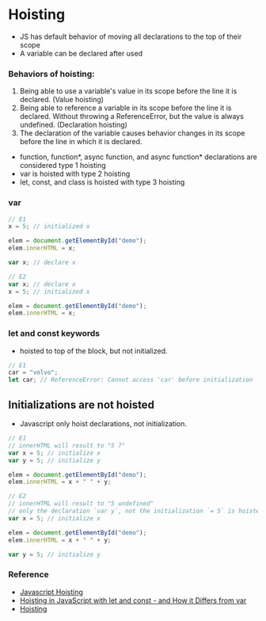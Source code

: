 # Hoisting

- JS has default behavior of moving all declarations to the top of their scope
- A variable can be declared after used

### Behaviors of hoisting:

1. Being able to use a variable's value in its scope before the line it is declared. (Value hoisting)
2. Being able to reference a variable in its scope before the line it is declared. Without throwing a ReferenceError, but the value is always undefined. (Declaration hoisting)
3. The declaration of the variable causes behavior changes in its scope before the line in which it is declared.

- function, function*, async function, and async function* declarations are considered type 1 hoisting
- var is hoisted with type 2 hoisting
- let, const, and class is hoisted with type 3 hoisting

### var

```js
// E1
x = 5; // initialized x

elem = document.getElementById("demo");
elem.innerHTML = x;

var x; // declare x
```

```js
// E2
var x; // declare x
x = 5; // initialized x

elem = document.getElementById("demo");
elem.innerHTML = x;
```

### let and const keywords

- hoisted to top of the block, but not initialized.

```js
// E1
car = "volvo";
let car; // ReferenceError: Cannot access 'car' before initialization 
```

## Initializations are not hoisted

- Javascript only hoist declarations, not initialization.

```js
// E1
// innerHTML will result to "5 7"
var x = 5; // initialize x
var y = 5; // initialize y

elem = document.getElementById("demo");
elem.innerHTML = x + " " + y;
```

```js
// E2
// innerHTML will result to "5 undefined"
// only the declaration `var y`, not the initialization `= 5` is hoisted
var x = 5; // initialize x

elem = document.getElementById("demo");
elem.innerHTML = x + " " + y;

var y = 5; // initialize y
```

### Reference

- [Javascript Hoisting](https://www.w3schools.com/js/js_hoisting.asp)
- [Hoisting in JavaScript with let and const - and How it Differs from var](https://www.freecodecamp.org/news/javascript-let-and-const-hoisting/#:~:text=As%20I've%20explained%20in,a%20default%20initialization%20of%20undefined%20.)
- [Hoisting](https://developer.mozilla.org/en-US/docs/Glossary/Hoisting)
